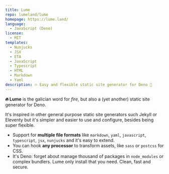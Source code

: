 ```yaml
---
title: Lume
repo: lumeland/lume
homepage: https://lume.land/
language:
  - JavaScript (Deno)
license:
  - MIT
templates:
  - Nunjucks
  - JSX
  - ETA
  - JavaScript
  - Typescript
  - HTML
  - Markdown
  - Yaml
description: 🔥 Easy and flexible static site generator for Deno 🦕
---
```


**🔥 Lume** is the galician word for *fire,* but also a (yet another) static site generator for Deno.

It's inspired in other general purpose static site generators such Jekyll or Eleventy but it's simpler and easier to use and configure, besides being super flexible.

- Support for **multiple file formats** like `markdown`, `yaml`, `javascript`, `typescript`, `jsx`, `nunjucks` and it's easy to extend.
- You can hook **any processor** to transform assets, like `sass` or `postcss` for CSS.
- It's Deno: forget about manage thousand of packages in `node_modules` or complex bundlers. Lume only install that you need. Clean, fast and secure.
